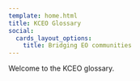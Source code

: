 ```yaml
---
template: home.html
title: KCEO Glossary
social:
  cards_layout_options:
    title: Bridging EO communities
---
```


Welcome to the KCEO glossary.
